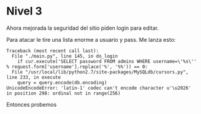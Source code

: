 # Nivel 3

Ahora mejorada la seguridad del sitio piden login para editar.

Para atacar le tire una lista enorme a usuario y pass. Me lanza esto:

```text
Traceback (most recent call last):
  File "./main.py", line 145, in do_login
    if cur.execute('SELECT password FROM admins WHERE username=\'%s\'' % request.form['username'].replace('%', '%%')) == 0:
  File "/usr/local/lib/python2.7/site-packages/MySQLdb/cursors.py", line 233, in execute
    query = query.encode(db.encoding)
UnicodeEncodeError: 'latin-1' codec can't encode character u'\u2026' in position 298: ordinal not in range(256)
```

Entonces probemos

